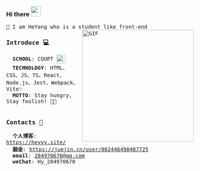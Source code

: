 ### Hi there  <img src="https://user-images.githubusercontent.com/5679180/79618120-0daffb80-80be-11ea-819e-d2b0fa904d07.gif" width="27px">
<samp>
🥳 I am HeYang who is a student like front-end
<br/>  
<img align="right" alt="GIF" src="https://media.giphy.com/media/1XCcD9VLQZ2Io/giphy.gif" height="300px" />
  
### Introduce 💻
&nbsp;&nbsp;<strong>SCHOOL</strong>: CQUPT <img src='https://upload.wikimedia.org/wikipedia/zh/4/43/Cquptlogo.JPG' height='24px' align='center'/><br/>
&nbsp;&nbsp;<strong>TECHNOLOGY</strong>: HTML、CSS、JS、TS、React、Node.js、Jest、Webpack、Vite✨<br/> 
&nbsp;&nbsp;<strong>MOTTO</strong>: Stay hungry, Stay foolish! 💪🏻
<br />
<br />
### Contacts 📌
&nbsp;&nbsp;<strong>个人博客</strong>: https://heyyy.site/<br/>
&nbsp;&nbsp;<strong>掘金</strong>: https://juejin.cn/user/862446490487725<br/>
&nbsp;&nbsp;<strong>email</strong>: 284970670@qq.com <br/>
&nbsp;&nbsp;<strong>weChat</strong>: Hy_284970670
</samp>

